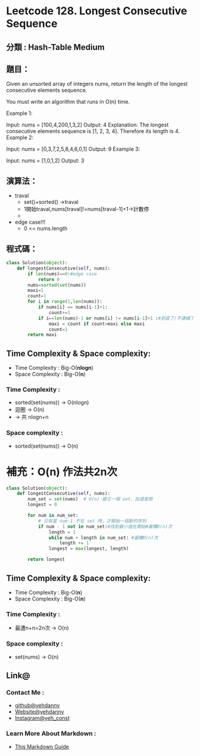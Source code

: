 # Leetcode  128. Longest Consecutive Sequence

## 分類 : Hash-Table Medium

## 題目：
Given an unsorted array of integers nums, return the length of the longest consecutive elements sequence.

You must write an algorithm that runs in O(n) time.

 

Example 1:

Input: nums = [100,4,200,1,3,2]
Output: 4
Explanation: The longest consecutive elements sequence is [1, 2, 3, 4]. Therefore its length is 4.
Example 2:

Input: nums = [0,3,7,2,5,8,4,6,0,1]
Output: 9
Example 3:

Input: nums = [1,0,1,2]
Output: 3
## 演算法：
- traval
  - set()+sorted() ->traval
  - 1開始traval,nums[traval]!=nums[traval-1]+1->計數停
  - 
- edge case!!!
  - 0 <= nums.length

## 程式碼：
```python
class Solution(object):
    def longestConsecutive(self, nums):
        if len(nums)==0:#edge case
            return 0
        nums=sorted(set(nums))
        maxi=1
        count=1
        for i in range(1,len(nums)):
            if nums[i] == nums[i-1]+1:
                count+=1
            if i==len(nums)-1 or nums[i] != nums[i-1]+1 :#到底了/不連續了
                maxi = count if count>maxi else maxi
                count=1
        return maxi
```
## Time Complexity & Space complexity:
- Time Complexity   :   Big-O(__nlogn__)
- Space Complexity   :  Big-O(__n__)

### Time Complexity :
- sorted(set(nums)) → O(nlogn)
- 迴圈 → O(n)
- → 共 nlogn+n
### Space complexity :
- sorted(set(nums)) → O(n)


# 補充：O(n) 作法共2n次

```python
class Solution(object):
    def longestConsecutive(self, nums):
        num_set = set(nums)  # O(n) 建立一個 set，加速查詢
        longest = 0

        for num in num_set:
            # 只有當 num-1 不在 set 時，才開始一個新的序列
            if num - 1 not in num_set:#找到最小值在開始#最糟O(n)次
                length = 1
                while num + length in num_set: #最糟O(n)次
                    length += 1
                longest = max(longest, length)

        return longest
```
## Time Complexity & Space complexity:
- Time Complexity   :   Big-O(__n__)
- Space Complexity   :  Big-O(__n__)

### Time Complexity :
- 最遭n+n=2n次 → O(n)
### Space complexity :
- set(nums) → O(n)

## Link@
### Contact Me : 
- [github@yehdanny](https://github.com/yehdanny)
- [Website@yehdanny](https://yehdanny.github.io/mypage/html/index.html)
- [Instagram@yeh_const](https://www.instagram.com/yeh_const?igsh=MTVlNTl2eGVkeWI2MA%3D%3D&utm_source=qr)
### Learn More About Markdown :
- [This Markdown Guide](https://www.markdownguide.org/)
